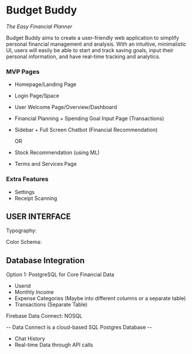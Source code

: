 # Budget Buddy
*The Easy Financial Planner*

Budget Buddy aims to create a user-friendly web application to simplify personal financial management and analysis. 
With an intuitive, minimalistic UI, users will easily be able to start and track saving goals, input their personal information, and have real-time tracking and analytics. 


### MVP Pages
- Homepage/Landing Page
- Login Page/Space
- User Welcome Page/Overview/Dashboard
- Financial Planning + Spending Goal Input Page (Transactions)
- Sidebar + Full Screen Chatbot (Financial Recommendation)
  
  OR
  
- Stock Recommendation (using ML)
- Terms and Services Page

### Extra Features
- Settings
- Receipt Scanning


## USER INTERFACE
Typography:

Color Schema:


## Database Integration
Option 1:
PostgreSQL for Core Financial Data
- Userid
- Monthly Income
- Expense Categories (Maybe into different columns or a separate table)
- Transactions (Separate Table)

Firebase Data Connect: NOSQL

-- Data Connect is a cloud-based SQL Postgres Database -- 
- Chat History
- Real-time Data through API calls


